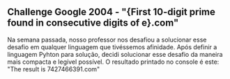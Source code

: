 <h2>Challenge Google 2004 - "{First 10-digit prime found in consecutive digits of e}.com"</h2>
<p>Na semana passada, nosso professor nos desafiou a solucionar esse desafio em qualquer linguagem que tivéssemos afinidade. Após definir a linguagem Pyhton para solução, decidi solucionar esse desafio da maneira mais compacta e legível possível. O resultado printado no console é este: "The result is 7427466391.com"</p>
 
